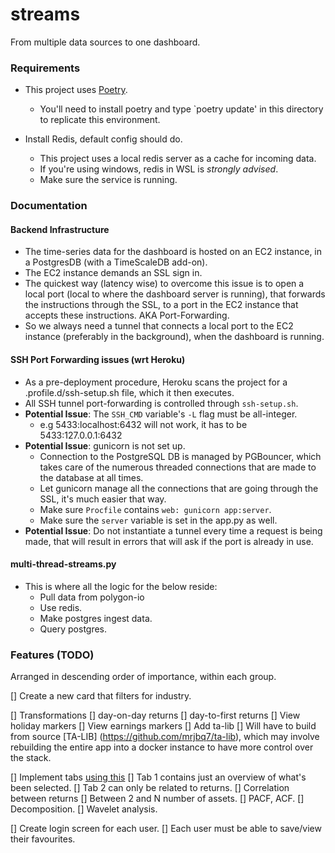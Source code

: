 # streams
From multiple data sources to one dashboard.

### Requirements

- This project uses [Poetry](https://python-poetry.org/).
    - You'll need to install poetry and type `poetry update' in this directory to replicate this environment.

- Install Redis, default config should do. 
    - This project uses a local redis server as a cache for incoming data.
    - If you're using windows, redis in WSL is *strongly advised*.
    - Make sure the service is running.

### Documentation

#### Backend Infrastructure
- The time-series data for the dashboard is hosted on an EC2 instance, in a PostgresDB (with a TimeScaleDB add-on).
- The EC2 instance demands an SSL sign in.
- The quickest way (latency wise) to overcome this issue is to open a local port (local to where the dashboard server is running), 
that forwards the instructions through the SSL, to a port in the EC2 instance that accepts these instructions.  AKA Port-Forwarding.
- So we always need a tunnel that connects a local port to the EC2 instance (preferably in the background), when the dashboard is running.

#### SSH Port Forwarding issues (wrt Heroku)
- As a pre-deployment procedure, Heroku scans the project for a .profile.d/ssh-setup.sh file, 
  which it then executes.
- All SSH tunnel port-forwarding is controlled through `ssh-setup.sh`.
- **Potential Issue**: The `SSH_CMD` variable's `-L` flag must be all-integer. 
    - e.g 5433:localhost:6432 will not work, it has to be 5433:127.0.0.1:6432
- **Potential Issue**: gunicorn is not set up. 
    - Connection to the PostgreSQL DB is managed by PGBouncer, which takes care of the numerous threaded connections
      that are made to the database at all times.
    - Let gunicorn manage all the connections that are going through the SSL, it's much easier that way.
    - Make sure `Procfile` contains `web: gunicorn app:server`.
    - Make sure the `server` variable is set in the app.py as well.
- **Potential Issue**: Do not instantiate a tunnel every time a request is being made, that will result in errors that 
will ask if the port is already in use.

#### multi-thread-streams.py
- This is where all the logic for the below reside: 
    - Pull data from polygon-io
    - Use redis.
    - Make postgres ingest data.
    - Query postgres.

### Features (TODO)
Arranged in descending order of importance, within each group.

[] Create a new card that filters for industry.

[] Transformations
    [] day-on-day returns 
    [] day-to-first returns
    [] View holiday markers
    [] View earnings markers
    [] Add ta-lib 
        [] Will have to build from source [TA-LIB] (https://github.com/mrjbq7/ta-lib), which may involve rebuilding 
           the entire app into a docker instance to have more control over the stack.

[] Implement tabs [using this](https://dash-bootstrap-components.opensource.faculty.ai/examples/graphs-in-tabs/)
    [] Tab 1 contains just an overview of what's been selected. 
    [] Tab 2 can only be related to returns. 
        [] Correlation between returns
            [] Between 2 and N number of assets.
        [] PACF, ACF.
        [] Decomposition.
        [] Wavelet analysis.
        
[] Create login screen for each user.
    [] Each user must be able to save/view their favourites.